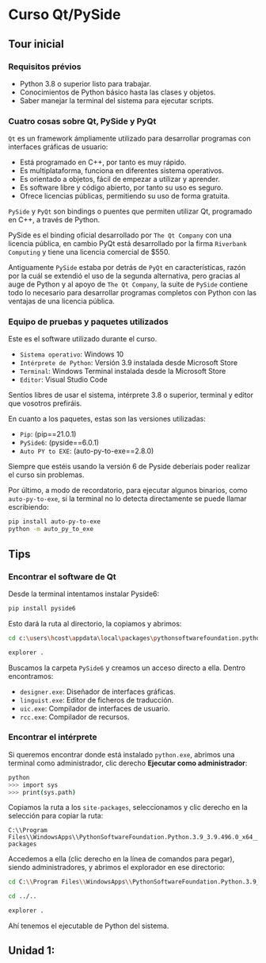 # Curso Qt/PySide

## Tour inicial

### Requisitos prévios

- Python 3.8 o superior listo para trabajar.
- Conocimientos de Python básico hasta las clases y objetos.
- Saber manejar la terminal del sistema para ejecutar scripts.

### Cuatro cosas sobre Qt, PySide y PyQt

`Qt` es un framework ámpliamente utilizado para desarrollar programas con interfaces gráficas de usuario:

- Está programado en C++, por tanto es muy rápido.
- Es multiplataforma, funciona en diferentes sistema operativos.
- Es orientado a objetos, fácil de empezar a utilizar y aprender.
- Es software libre y código abierto, por tanto su uso es seguro.
- Ofrece licencias públicas, permitiendo su uso de forma gratuita.

`PySide` y `PyQt` son bindings o puentes que permiten utilizar Qt, programado en C++, a través de Python.

PySide es el binding oficial desarrollado por `The Qt Company` con una licencia pública, en cambio PyQt está desarrollado por la firma `Riverbank Computing` y tiene una licencia comercial de $550.

Antiguamente `PySide` estaba por detrás de `PyQt` en características, razón por la cuál se extendió el uso de la segunda alternativa, pero gracias al auge de Python y al apoyo de `The Qt Company`, la suite de `PySide` contiene todo lo necesario para desarrollar programas completos con Python con las ventajas de una licencia pública.

### Equipo de pruebas y paquetes utilizados

Este es el software utilizado durante el curso.

- `Sistema operativo`: Windows 10
- `Intérprete de Python`: Versión 3.9 instalada desde Microsoft Store
- `Terminal`: Windows Terminal instalada desde la Microsoft Store
- `Editor`: Visual Studio Code

Sentíos libres de usar el sistema, intérprete 3.8 o superior, terminal y editor que vosotros prefiráis.

En cuanto a los paquetes, estas son las versiones utilizadas:

- `Pip`: (pip==21.0.1)
- `PySide6`: (pyside==6.0.1)
- `Auto PY to EXE`: (auto-py-to-exe==2.8.0)

Siempre que estéis usando la versión 6 de Pyside deberíais poder realizar el curso sin problemas.

Por último, a modo de recordatorio, para ejecutar algunos binarios, como `auto-py-to-exe`, si la terminal no lo detecta directamente se puede llamar escribiendo:

```bash
pip install auto-py-to-exe
python -m auto_py_to_exe
```

## Tips

### Encontrar el software de Qt

Desde la terminal intentamos instalar Pyside6:

```bash
pip install pyside6
```

Esto dará la ruta al directorio, la copiamos y abrimos:

```bash
cd c:\users\hcost\appdata\local\packages\pythonsoftwarefoundation.python.3.9_qbz5n2kfra8p0\localcache\local-packages\python39\site-packages

explorer .
```

Buscamos la carpeta `PySide6` y creamos un acceso directo a ella. Dentro encontramos:

- `designer.exe`: Diseñador de interfaces gráficas.
- `linguist.exe`: Editor de ficheros de traducción.
- `uic.exe`: Compilador de interfaces de usuario.
- `rcc.exe`: Compilador de recursos.

### Encontrar el intérprete

Si queremos encontrar donde está instalado `python.exe`, abrimos una terminal como administrador, clic derecho **Ejecutar como administrador**:

```bash
python
>>> import sys
>>> print(sys.path)
```

Copiamos la ruta a los `site-packages`, seleccionamos y clic derecho en la selección para copiar la ruta:

```
C:\\Program Files\\WindowsApps\\PythonSoftwareFoundation.Python.3.9_3.9.496.0_x64__qbz5n2kfra8p0\\lib\\site-packages
```

Accedemos a ella (clic derecho en la línea de comandos para pegar), siendo administradores, y abrimos el explorador en ese directorio:

```bash
cd C:\\Program Files\\WindowsApps\\PythonSoftwareFoundation.Python.3.9_3.9.496.0_x64__qbz5n2kfra8p0\\lib\\site-packages

cd ../..

explorer .
```

Ahí tenemos el ejecutable de Python del sistema.

## Unidad 1:
